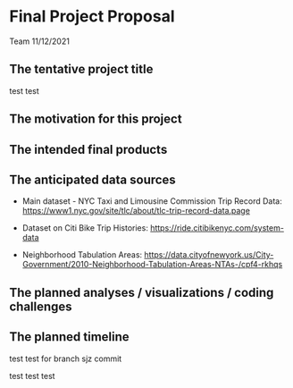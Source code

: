Final Project Proposal
================
Team
11/12/2021

## The tentative project title

test test

## The motivation for this project

## The intended final products

## The anticipated data sources

-   Main dataset - NYC Taxi and Limousine Commission Trip Record Data:
    <https://www1.nyc.gov/site/tlc/about/tlc-trip-record-data.page>

-   Dataset on Citi Bike Trip Histories:
    <https://ride.citibikenyc.com/system-data>

-   Neighborhood Tabulation Areas:
    <https://data.cityofnewyork.us/City-Government/2010-Neighborhood-Tabulation-Areas-NTAs-/cpf4-rkhqs>

## The planned analyses / visualizations / coding challenges

## The planned timeline

test test for branch sjz commit

test test test

